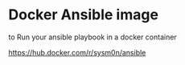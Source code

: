 # Docker Ansible image

to Run your ansible playbook in a docker container

https://hub.docker.com/r/sysm0n/ansible